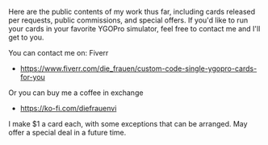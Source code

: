 Here are the public contents of my work thus far, including cards released per requests, public commissions, and special offers. If you'd like to run your cards in your favorite YGOPro simulator, feel free to contact me and I'll get to you.

You can contact me on:
Fiverr
- https://www.fiverr.com/die_frauen/custom-code-single-ygopro-cards-for-you

Or you can buy me a coffee in exchange
- https://ko-fi.com/diefrauenvi

I make $1 a card each, with some exceptions that can be arranged. May offer a special deal in a future time.
